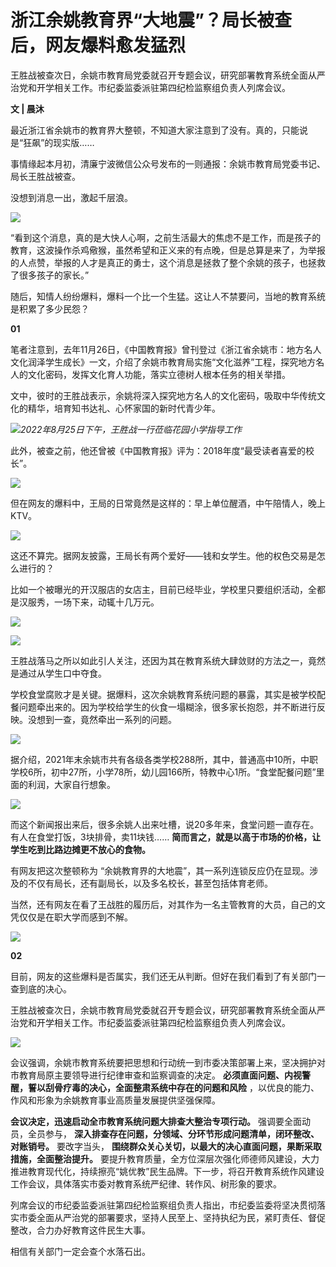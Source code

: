 # 浙江余姚教育界“大地震”？局长被查后，网友爆料愈发猛烈

王胜战被查次日，余姚市教育局党委就召开专题会议，研究部署教育系统全面从严治党和开学相关工作。市纪委监委派驻第四纪检监察组负责人列席会议。

**文 | 晨沐**

最近浙江省余姚市的教育界大整顿，不知道大家注意到了没有。真的，只能说是“狂飙”的现实版……

事情缘起本月初，清廉宁波微信公众号发布的一则通报：余姚市教育局党委书记、局长王胜战被查。

没想到消息一出，激起千层浪。

![](https://inews.gtimg.com/newsapp_bt/0/15651383875/1000)

“看到这个消息，真的是大快人心啊，之前生活最大的焦虑不是工作，而是孩子的教育，这波操作杀鸡儆猴，虽然希望和正义来的有点晚，但是总算是来了，为举报的人点赞，举报的人才是真正的勇士，这个消息是拯救了整个余姚的孩子，也拯救了很多孩子的家长。”

随后，知情人纷纷爆料，爆料一个比一个生猛。这让人不禁要问，当地的教育系统是积累了多少民怨？

**01**

笔者注意到，去年11月26日，《中国教育报》曾刊登过《浙江省余姚市：地方名人文化润泽学生成长》一文，介绍了余姚市教育局实施“文化滋养”工程，探究地方名人的文化密码，发挥文化育人功能，落实立德树人根本任务的相关举措。

文中，彼时的王胜战表示，余姚将深入探究地方名人的文化密码，吸取中华传统文化的精华，培育知书达礼、心怀家国的新时代青少年。

![](https://inews.gtimg.com/newsapp_bt/0/15651383880/1000)_2022年8月25日下午，王胜战一行莅临花园小学指导工作_

此外，被查之前，他还曾被《中国教育报》评为：2018年度“最受读者喜爱的校长”。

![](https://inews.gtimg.com/newsapp_bt/0/15651383994/1000)

但在网友的爆料中，王局的日常竟然是这样的：早上单位醒酒，中午陪情人，晚上KTV。

![](https://inews.gtimg.com/newsapp_bt/0/15651384034/1000)

这还不算完。据网友披露，王局长有两个爱好——钱和女学生。他的权色交易是怎么进行的？

比如一个被曝光的开汉服店的女店主，目前已经毕业，学校里只要组织活动，全都是汉服秀，一场下来，动辄十几万元。

![](https://inews.gtimg.com/newsapp_bt/0/15651384040/1000)

![](https://inews.gtimg.com/newsapp_bt/0/15651384325/1000)

王胜战落马之所以如此引人关注，还因为其在教育系统大肆敛财的方法之一，竟然是通过从学生口中夺食。

学校食堂腐败才是关键。据爆料，这次余姚教育系统问题的暴露，其实是被学校配餐问题牵出来的。因为学校给学生的伙食一塌糊涂，很多家长抱怨，并不断进行反映。没想到一查，竟然牵出一系列的问题。

![](https://inews.gtimg.com/newsapp_bt/0/15651384327/1000)

据介绍，2021年末余姚市共有各级各类学校288所，其中，普通高中10所，中职学校6所，初中27所，小学78所，幼儿园166所，特教中心1所。“食堂配餐问题”里面的利润，大家自行想象。

![](https://inews.gtimg.com/newsapp_bt/0/15651384335/1000)

而这个新闻报出来后，很多余姚人出来吐槽，说20多年来，食堂问题一直存在。有人在食堂打饭，3块排骨，卖11块钱……
**简而言之，就是以高于市场的价格，让学生吃到比路边摊更不放心的食物。**

有网友把这次整顿称为 “余姚教育界的大地震”，其一系列连锁反应仍在显现。涉及的不仅有局长，还有副局长，以及多名校长，甚至包括体育老师。

当然，还有网友在看了王战胜的履历后，对其作为一名主管教育的大员，自己的文凭仅仅是在职大学而感到不解。

![](https://inews.gtimg.com/newsapp_bt/0/15651384490/1000)

**02**

目前，网友的这些爆料是否属实，我们还无从判断。但好在我们看到了有关部门一查到底的决心。

王胜战被查次日，余姚市教育局党委就召开专题会议，研究部署教育系统全面从严治党和开学相关工作。市纪委监委派驻第四纪检监察组负责人列席会议。

![](https://inews.gtimg.com/newsapp_bt/0/15651384496/1000)

会议强调，余姚市教育系统要把思想和行动统一到市委决策部署上来，坚决拥护对市教育局原主要领导进行纪律审查和监察调查的决定。
**必须直面问题、内视警醒，誓以刮骨疗毒的决心，全面整肃系统中存在的问题和风险** ，以优良的能力、作风和形象为余姚教育事业高质量发展提供坚强保障。

**会议决定，迅速启动全市教育系统问题大排查大整治专项行动。** 强调要全面动员，全员参与，
**深入排查存在问题，分领域、分环节形成问题清单，闭环整改、对账销号。** 要改字当头，
**围绕群众关心关切，以最大的决心直面问题，果断采取措施，全面整治提升。**
要提升教育质量，全方位深层次强化师德师风建设，大力推进教育现代化，持续擦亮“姚优教”民生品牌。下一步，将召开教育系统作风建设工作会议，具体落实市委对教育系统严纪律、转作风、树形象的要求。

列席会议的市纪委监委派驻第四纪检监察组负责人指出，市纪委监委将坚决贯彻落实市委全面从严治党的部署要求，坚持人民至上、坚持执纪为民，紧盯责任、督促整改，合力办好教育这件民生大事。

相信有关部门一定会查个水落石出。

